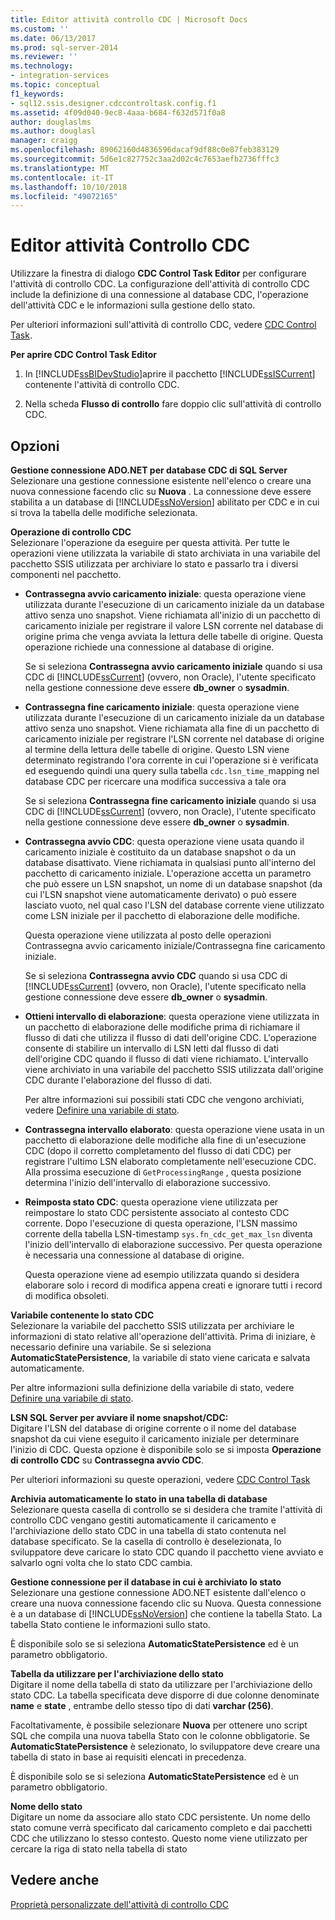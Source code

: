 ```yaml
---
title: Editor attività controllo CDC | Microsoft Docs
ms.custom: ''
ms.date: 06/13/2017
ms.prod: sql-server-2014
ms.reviewer: ''
ms.technology:
- integration-services
ms.topic: conceptual
f1_keywords:
- sql12.ssis.designer.cdccontroltask.config.f1
ms.assetid: 4f09d040-9ec8-4aaa-b684-f632d571f0a8
author: douglaslms
ms.author: douglasl
manager: craigg
ms.openlocfilehash: 89062160d4836596dacaf9df88c0e87feb383129
ms.sourcegitcommit: 5d6e1c827752c3aa2d02c4c7653aefb2736fffc3
ms.translationtype: MT
ms.contentlocale: it-IT
ms.lasthandoff: 10/10/2018
ms.locfileid: "49072165"
---
```

# <a name="cdc-control-task-editor"></a>Editor attività Controllo CDC
  Utilizzare la finestra di dialogo **CDC Control Task Editor** per configurare l'attività di controllo CDC. La configurazione dell'attività di controllo CDC include la definizione di una connessione al database CDC, l'operazione dell'attività CDC e le informazioni sulla gestione dello stato.  
  
 Per ulteriori informazioni sull'attività di controllo CDC, vedere [CDC Control Task](control-flow/cdc-control-task.md).  
  
 **Per aprire CDC Control Task Editor**  
  
1.  In [!INCLUDE[ssBIDevStudio](../includes/ssbidevstudio-md.md)]aprire il pacchetto [!INCLUDE[ssISCurrent](../includes/ssiscurrent-md.md)] contenente l'attività di controllo CDC.  
  
2.  Nella scheda **Flusso di controllo** fare doppio clic sull'attività di controllo CDC.  
  
## <a name="options"></a>Opzioni  
 **Gestione connessione ADO.NET per database CDC di SQL Server**  
 Selezionare una gestione connessione esistente nell'elenco o creare una nuova connessione facendo clic su **Nuova** . La connessione deve essere stabilita a un database di [!INCLUDE[ssNoVersion](../includes/ssnoversion-md.md)] abilitato per CDC e in cui si trova la tabella delle modifiche selezionata.  
  
 **Operazione di controllo CDC**  
 Selezionare l'operazione da eseguire per questa attività. Per tutte le operazioni viene utilizzata la variabile di stato archiviata in una variabile del pacchetto SSIS utilizzata per archiviare lo stato e passarlo tra i diversi componenti nel pacchetto.  
  
-   **Contrassegna avvio caricamento iniziale**: questa operazione viene utilizzata durante l'esecuzione di un caricamento iniziale da un database attivo senza uno snapshot. Viene richiamata all'inizio di un pacchetto di caricamento iniziale per registrare il valore LSN corrente nel database di origine prima che venga avviata la lettura delle tabelle di origine. Questa operazione richiede una connessione al database di origine.  
  
     Se si seleziona **Contrassegna avvio caricamento iniziale** quando si usa CDC di [!INCLUDE[ssCurrent](../includes/sscurrent-md.md)] (ovvero, non Oracle), l'utente specificato nella gestione connessione deve essere  **db_owner** o **sysadmin**.  
  
-   **Contrassegna fine caricamento iniziale**: questa operazione viene utilizzata durante l'esecuzione di un caricamento iniziale da un database attivo senza uno snapshot. Viene richiamata alla fine di un pacchetto di caricamento iniziale per registrare l'LSN corrente nel database di origine al termine della lettura delle tabelle di origine. Questo LSN viene determinato registrando l'ora corrente in cui l'operazione si è verificata ed eseguendo quindi una query sulla tabella `cdc.lsn_time_`mapping nel database CDC per ricercare una modifica successiva a tale ora  
  
     Se si seleziona **Contrassegna fine caricamento iniziale** quando si usa CDC di [!INCLUDE[ssCurrent](../includes/sscurrent-md.md)] (ovvero, non Oracle), l'utente specificato nella gestione connessione deve essere  **db_owner** o **sysadmin**.  
  
-   **Contrassegna avvio CDC**: questa operazione viene usata quando il caricamento iniziale è costituito da un database snapshot o da un database disattivato. Viene richiamata in qualsiasi punto all'interno del pacchetto di caricamento iniziale. L'operazione accetta un parametro che può essere un LSN snapshot, un nome di un database snapshot (da cui l'LSN snapshot viene automaticamente derivato) o può essere lasciato vuoto, nel qual caso l'LSN del database corrente viene utilizzato come LSN iniziale per il pacchetto di elaborazione delle modifiche.  
  
     Questa operazione viene utilizzata al posto delle operazioni Contrassegna avvio caricamento iniziale/Contrassegna fine caricamento iniziale.  
  
     Se si seleziona **Contrassegna avvio CDC** quando si usa CDC di [!INCLUDE[ssCurrent](../includes/sscurrent-md.md)] (ovvero, non Oracle), l'utente specificato nella gestione connessione deve essere  **db_owner** o **sysadmin**.  
  
-   **Ottieni intervallo di elaborazione**: questa operazione viene utilizzata in un pacchetto di elaborazione delle modifiche prima di richiamare il flusso di dati che utilizza il flusso di dati dell'origine CDC. L'operazione consente di stabilire un intervallo di LSN letti dal flusso di dati dell'origine CDC quando il flusso di dati viene richiamato. L'intervallo viene archiviato in una variabile del pacchetto SSIS utilizzata dall'origine CDC durante l'elaborazione del flusso di dati.  
  
     Per altre informazioni sui possibili stati CDC che vengono archiviati, vedere [Definire una variabile di stato](data-flow/define-a-state-variable.md).  
  
-   **Contrassegna intervallo elaborato**: questa operazione viene usata in un pacchetto di elaborazione delle modifiche alla fine di un'esecuzione CDC (dopo il corretto completamento del flusso di dati CDC) per registrare l'ultimo LSN elaborato completamente nell'esecuzione CDC. Alla prossima esecuzione di `GetProcessingRange` , questa posizione determina l'inizio dell'intervallo di elaborazione successivo.  
  
-   **Reimposta stato CDC**: questa operazione viene utilizzata per reimpostare lo stato CDC persistente associato al contesto CDC corrente. Dopo l'esecuzione di questa operazione, l'LSN massimo corrente della tabella LSN-timestamp `sys.fn_cdc_get_max_lsn` diventa l'inizio dell'intervallo di elaborazione successivo. Per questa operazione è necessaria una connessione al database di origine.  
  
     Questa operazione viene ad esempio utilizzata quando si desidera elaborare solo i record di modifica appena creati e ignorare tutti i record di modifica obsoleti.  
  
 **Variabile contenente lo stato CDC**  
 Selezionare la variabile del pacchetto SSIS utilizzata per archiviare le informazioni di stato relative all'operazione dell'attività. Prima di iniziare, è necessario definire una variabile. Se si seleziona **AutomaticStatePersistence**, la variabile di stato viene caricata e salvata automaticamente.  
  
 Per altre informazioni sulla definizione della variabile di stato, vedere [Definire una variabile di stato](data-flow/define-a-state-variable.md).  
  
 **LSN SQL Server per avviare il nome snapshot/CDC:**  
 Digitare l'LSN del database di origine corrente o il nome del database snapshot da cui viene eseguito il caricamento iniziale per determinare l'inizio di CDC. Questa opzione è disponibile solo se si imposta **Operazione di controllo CDC** su **Contrassegna avvio CDC**.  
  
 Per ulteriori informazioni su queste operazioni, vedere [CDC Control Task](control-flow/cdc-control-task.md)  
  
 **Archivia automaticamente lo stato in una tabella di database**  
 Selezionare questa casella di controllo se si desidera che tramite l'attività di controllo CDC vengano gestiti automaticamente il caricamento e l'archiviazione dello stato CDC in una tabella di stato contenuta nel database specificato. Se la casella di controllo è deselezionata, lo sviluppatore deve caricare lo stato CDC quando il pacchetto viene avviato e salvarlo ogni volta che lo stato CDC cambia.  
  
 **Gestione connessione per il database in cui è archiviato lo stato**  
 Selezionare una gestione connessione ADO.NET esistente dall'elenco o creare una nuova connessione facendo clic su Nuova. Questa connessione è a un database di [!INCLUDE[ssNoVersion](../includes/ssnoversion-md.md)] che contiene la tabella Stato. La tabella Stato contiene le informazioni sullo stato.  
  
 È disponibile solo se si seleziona **AutomaticStatePersistence** ed è un parametro obbligatorio.  
  
 **Tabella da utilizzare per l'archiviazione dello stato**  
 Digitare il nome della tabella di stato da utilizzare per l'archiviazione dello stato CDC. La tabella specificata deve disporre di due colonne denominate **name** e **state** , entrambe dello stesso tipo di dati **varchar (256)**.  
  
 Facoltativamente, è possibile selezionare **Nuova** per ottenere uno script SQL che compila una nuova tabella Stato con le colonne obbligatorie. Se **AutomaticStatePersistence** è selezionato, lo sviluppatore deve creare una tabella di stato in base ai requisiti elencati in precedenza.  
  
 È disponibile solo se si seleziona **AutomaticStatePersistence** ed è un parametro obbligatorio.  
  
 **Nome dello stato**  
 Digitare un nome da associare allo stato CDC persistente. Un nome dello stato comune verrà specificato dal caricamento completo e dai pacchetti CDC che utilizzano lo stesso contesto. Questo nome viene utilizzato per cercare la riga di stato nella tabella di stato  
  
## <a name="see-also"></a>Vedere anche  
 [Proprietà personalizzate dell'attività di controllo CDC](control-flow/cdc-control-task-custom-properties.md)  
  
  
